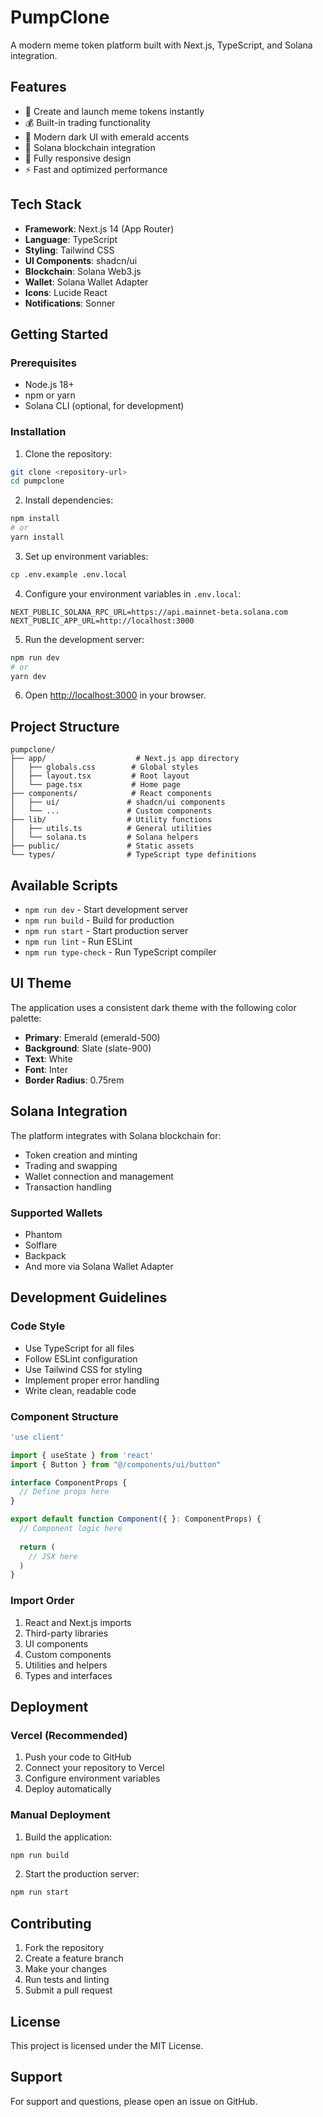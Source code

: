 # PumpClone

A modern meme token platform built with Next.js, TypeScript, and Solana integration.

## Features

- 🚀 Create and launch meme tokens instantly
- 💰 Built-in trading functionality
- 🎨 Modern dark UI with emerald accents
- 🔗 Solana blockchain integration
- 📱 Fully responsive design
- ⚡ Fast and optimized performance

## Tech Stack

- **Framework**: Next.js 14 (App Router)
- **Language**: TypeScript
- **Styling**: Tailwind CSS
- **UI Components**: shadcn/ui
- **Blockchain**: Solana Web3.js
- **Wallet**: Solana Wallet Adapter
- **Icons**: Lucide React
- **Notifications**: Sonner

## Getting Started

### Prerequisites

- Node.js 18+ 
- npm or yarn
- Solana CLI (optional, for development)

### Installation

1. Clone the repository:
```bash
git clone <repository-url>
cd pumpclone
```

2. Install dependencies:
```bash
npm install
# or
yarn install
```

3. Set up environment variables:
```bash
cp .env.example .env.local
```

4. Configure your environment variables in `.env.local`:
```env
NEXT_PUBLIC_SOLANA_RPC_URL=https://api.mainnet-beta.solana.com
NEXT_PUBLIC_APP_URL=http://localhost:3000
```

5. Run the development server:
```bash
npm run dev
# or
yarn dev
```

6. Open [http://localhost:3000](http://localhost:3000) in your browser.

## Project Structure

```
pumpclone/
├── app/                    # Next.js app directory
│   ├── globals.css        # Global styles
│   ├── layout.tsx         # Root layout
│   └── page.tsx           # Home page
├── components/            # React components
│   ├── ui/               # shadcn/ui components
│   └── ...               # Custom components
├── lib/                  # Utility functions
│   ├── utils.ts          # General utilities
│   └── solana.ts         # Solana helpers
├── public/               # Static assets
└── types/                # TypeScript type definitions
```

## Available Scripts

- `npm run dev` - Start development server
- `npm run build` - Build for production
- `npm run start` - Start production server
- `npm run lint` - Run ESLint
- `npm run type-check` - Run TypeScript compiler

## UI Theme

The application uses a consistent dark theme with the following color palette:

- **Primary**: Emerald (emerald-500)
- **Background**: Slate (slate-900)
- **Text**: White
- **Font**: Inter
- **Border Radius**: 0.75rem

## Solana Integration

The platform integrates with Solana blockchain for:

- Token creation and minting
- Trading and swapping
- Wallet connection and management
- Transaction handling

### Supported Wallets

- Phantom
- Solflare
- Backpack
- And more via Solana Wallet Adapter

## Development Guidelines

### Code Style

- Use TypeScript for all files
- Follow ESLint configuration
- Use Tailwind CSS for styling
- Implement proper error handling
- Write clean, readable code

### Component Structure

```typescript
'use client'

import { useState } from 'react'
import { Button } from "@/components/ui/button"

interface ComponentProps {
  // Define props here
}

export default function Component({ }: ComponentProps) {
  // Component logic here
  
  return (
    // JSX here
  )
}
```

### Import Order

1. React and Next.js imports
2. Third-party libraries
3. UI components
4. Custom components
5. Utilities and helpers
6. Types and interfaces

## Deployment

### Vercel (Recommended)

1. Push your code to GitHub
2. Connect your repository to Vercel
3. Configure environment variables
4. Deploy automatically

### Manual Deployment

1. Build the application:
```bash
npm run build
```

2. Start the production server:
```bash
npm run start
```

## Contributing

1. Fork the repository
2. Create a feature branch
3. Make your changes
4. Run tests and linting
5. Submit a pull request

## License

This project is licensed under the MIT License.

## Support

For support and questions, please open an issue on GitHub.